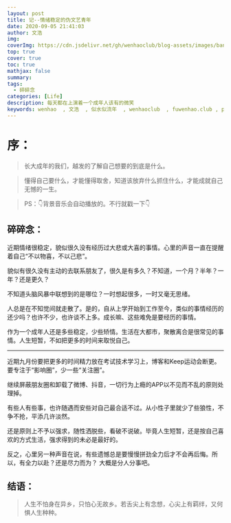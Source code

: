 ```yaml
---
layout: post
title: 记--情绪稳定的伪文艺青年
date: 2020-09-05 21:41:03
author: 文浩
img:
coverImg: https://cdn.jsdelivr.net/gh/wenhaoclub/blog-assets/images/banner/06.jpg
top: true
cover: true
toc: true
mathjax: false
summary:
tags:
  - 碎碎念
categories: [Life]
description: 每天都在上演着一个成年人该有的微笑
keywords: wenhao  , 文浩  , 似水似流年  , wenhaoclub  , fuwenhao.club , plus.fuwenhao.club  ,文浩的博客 , 似水似流年的博客
---
```

# 序：
>长大成年的我们，越发的了解自己想要的到底是什么。

>懂得自己要什么，才能懂得取舍，知道该放弃什么抓住什么，才能成就自己无憾的一生。

>PS：👇背景音乐会自动播放的。不行就戳一下👇
<link rel="stylesheet" href="https://cdn.jsdelivr.net/npm/aplayer@1.7.0/dist/APlayer.min.css">
<script src="https://cdn.jsdelivr.net/npm/aplayer@1.7.0/dist/APlayer.min.js"></script>
<script src="https://cdn.jsdelivr.net/npm/meting@1.1.0/dist/Meting.min.js"></script>
<div class="aplayer" data-id="28977339" data-server="netease" data-type="song" data-mode="single" data-autoplay="true"></div>

## 碎碎念：

近期情绪很稳定，貌似很久没有经历过大悲或大喜的事情。心里的声音一直在提醒着自己“不以物喜，不以己悲”。

貌似有很久没有主动的去联系朋友了，很久是有多久？不知道，一个月？半年？一年？还是更久？

不知道头脑风暴中联想到的是哪位？一时想起很多，一时又毫无思绪。

人总是在不知觉间就走散了。是的，自从上学开始到工作至今，类似的事情经历的还少吗？也许不少，也许谈不上多。成长嘛、这些难免是要经历的事情。

作为一个成年人还是多些稳定，少些矫情。生活在大都市，聚散离合是很常见的事情。人生短暂，不如把更多的时间来取悦自己。

---

近期九月份要把更多的时间精力放在考试技术学习上，博客和Keep运动会断更。要专注于“影响圈”，少一些“关注圈”。

继续屏蔽朋友圈和卸载了微博、抖音，一切行为上瘾的APP以不见而不乱的原则处理掉。

有些人有些事，也许随遇而安些对自己最合适不过。从小性子里就少了些狼性，不争不抢，平添几许淡然。 

还是原则上不予以强求，随性洒脱些，看破不说破。毕竟人生短暂，还是按自己喜欢的方式生活，强求得到的未必是最好的。

反之，心里另一种声音在说，有些遗憾总是要慢慢拼劲全力后才不会再后悔。所以，有全力以赴？还是尽力而为？ 大概是分人分事吧。

## 结语：
> 人生不怕身在异乡，只怕心无故乡。若舌尖上有念想，心尖上有羁绊，又何惧人生种种。

